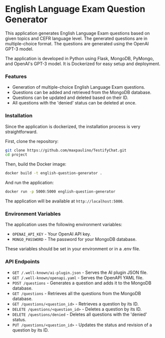 # English Language Exam Question Generator

This application generates English Language Exam questions based on given topics and CEFR language level. The generated questions are in multiple-choice format. The questions are generated using the OpenAI GPT-3 model.

The application is developed in Python using Flask, MongoDB, PyMongo, and OpenAI's GPT-3 model. It is Dockerized for easy setup and deployment.

### Features

- Generation of multiple-choice English Language Exam questions.
- Questions can be added and retrieved from the MongoDB database.
- Questions can be updated and deleted based on their ID.
- All questions with the 'denied' status can be deleted at once.

### Installation

Since the application is dockerized, the installation process is very straightforward.

First, clone the repository:

```bash
git clone https://github.com/maxpaulino/TestifyChat.git
cd project
```

Then, build the Docker image:

```bash
docker build -t english-question-generator .
```

And run the application:

```bash
docker run -p 5000:5000 english-question-generator
```

The application will be available at `http://localhost:5000`.

### Environment Variables

The application uses the following environment variables:

- `OPENAI_API_KEY` - Your OpenAI API key.
- `MONGO_PASSWORD` - The password for your MongoDB database.

These variables should be set in your environment or in a .env file.

### API Endpoints

- `GET /.well-known/ai-plugin.json` - Serves the AI plugin JSON file.
- `GET /.well-known/openapi.yaml` - Serves the OpenAPI YAML file.
- `POST /questions` - Generates a question and adds it to the MongoDB database.
- `GET /questions` - Retrieves all the questions from the MongoDB database.
- `GET /questions/<question_id>` - Retrieves a question by its ID.
- `DELETE /questions/<question_id>` - Deletes a question by its ID.
- `DELETE /questions/denied` - Deletes all questions with the 'denied' status.
- `PUT /questions/<question_id>` - Updates the status and revision of a question by its ID.
